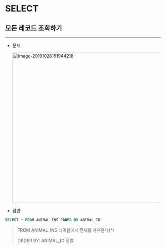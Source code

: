 # SELECT

## 모든 레코드 조회하기

----

+ 문제

  <img width="487" alt="image-20191028151944218" src="https://user-images.githubusercontent.com/49120090/67656307-c199bf00-f996-11e9-9a7b-e9d73e49bb65.png">



+ 답안

~~~sql
SELECT * FROM ANIMAL_INS ORDER BY ANIMAL_ID
~~~



>FROM ANIMAL_INS 테이블에서 전체를 가져온다(*)
>
>ORDER BY: ANIMAL_ID 정렬



